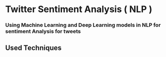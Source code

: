 # Twitter Sentiment Analysis ( NLP )
### Using Machine Learning and Deep Learning models in NLP for sentiment Analysis for tweets 

## Used Techniques
